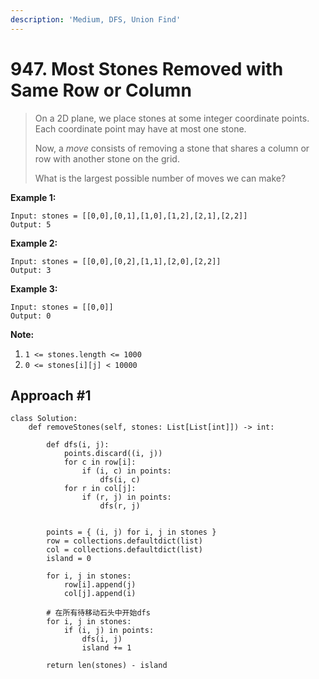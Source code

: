 ```yaml
---
description: 'Medium, DFS, Union Find'
---
```


# 947. Most Stones Removed with Same Row or Column

> On a 2D plane, we place stones at some integer coordinate points.  Each coordinate point may have at most one stone.
>
> Now, a _move_ consists of removing a stone that shares a column or row with another stone on the grid.
>
> What is the largest possible number of moves we can make?

**Example 1:**

```
Input: stones = [[0,0],[0,1],[1,0],[1,2],[2,1],[2,2]]
Output: 5
```

**Example 2:**

```
Input: stones = [[0,0],[0,2],[1,1],[2,0],[2,2]]
Output: 3
```

**Example 3:**

```
Input: stones = [[0,0]]
Output: 0
```

**Note:**

1. `1 <= stones.length <= 1000`
2. `0 <= stones[i][j] < 10000`

## Approach \#1

```
class Solution:
    def removeStones(self, stones: List[List[int]]) -> int:
        
        def dfs(i, j):
            points.discard((i, j))
            for c in row[i]:
                if (i, c) in points:
                    dfs(i, c)
            for r in col[j]:
                if (r, j) in points:
                    dfs(r, j)
                
        
        points = { (i, j) for i, j in stones }        
        row = collections.defaultdict(list)
        col = collections.defaultdict(list)
        island = 0
        
        for i, j in stones:
            row[i].append(j)
            col[j].append(i)
        
        # 在所有待移动石头中开始dfs
        for i, j in stones:
            if (i, j) in points:
                dfs(i, j)
                island += 1
        
        return len(stones) - island
```

